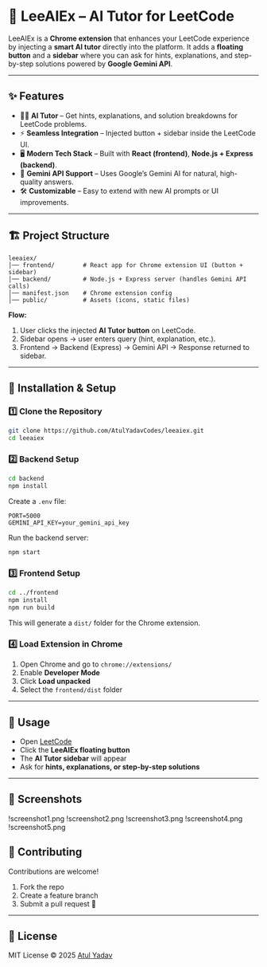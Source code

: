 # 🚀 LeeAIEx – AI Tutor for LeetCode

LeeAIEx is a **Chrome extension** that enhances your LeetCode experience by injecting a **smart AI tutor** directly into the platform.
It adds a **floating button** and a **sidebar** where you can ask for hints, explanations, and step-by-step solutions powered by **Google Gemini API**.

---

## ✨ Features

* 🧑‍🏫 **AI Tutor** – Get hints, explanations, and solution breakdowns for LeetCode problems.
* ⚡ **Seamless Integration** – Injected button + sidebar inside the LeetCode UI.
* 🖥️ **Modern Tech Stack** – Built with **React (frontend)**, **Node.js + Express (backend)**.
* 🔑 **Gemini API Support** – Uses Google’s Gemini AI for natural, high-quality answers.
* 🛠️ **Customizable** – Easy to extend with new AI prompts or UI improvements.

---

## 🏗️ Project Structure

```
leeaiex/
│── frontend/        # React app for Chrome extension UI (button + sidebar)
│── backend/         # Node.js + Express server (handles Gemini API calls)
│── manifest.json    # Chrome extension config
│── public/          # Assets (icons, static files)
```

**Flow:**

1. User clicks the injected **AI Tutor button** on LeetCode.
2. Sidebar opens → user enters query (hint, explanation, etc.).
3. Frontend → Backend (Express) → Gemini API → Response returned to sidebar.

---

## 🔧 Installation & Setup

### 1️⃣ Clone the Repository

```bash
git clone https://github.com/AtulYadavCodes/leeaiex.git
cd leeaiex
```

### 2️⃣ Backend Setup

```bash
cd backend
npm install
```

Create a `.env` file:

```env
PORT=5000
GEMINI_API_KEY=your_gemini_api_key
```

Run the backend server:

```bash
npm start
```

### 3️⃣ Frontend Setup

```bash
cd ../frontend
npm install
npm run build
```

This will generate a `dist/` folder for the Chrome extension.

### 4️⃣ Load Extension in Chrome

1. Open Chrome and go to `chrome://extensions/`
2. Enable **Developer Mode**
3. Click **Load unpacked**
4. Select the `frontend/dist` folder

---

## 🧪 Usage

* Open [LeetCode](https://leetcode.com/problems)
* Click the **LeeAIEx floating button**
* The **AI Tutor sidebar** will appear
* Ask for **hints, explanations, or step-by-step solutions**

---

## 📸 Screenshots
!screenshot1.png
!screenshot2.png
!screenshot3.png
!screenshot4.png
!screenshot5.png


## 🤝 Contributing

Contributions are welcome!

1. Fork the repo
2. Create a feature branch
3. Submit a pull request 🚀

---

## 📜 License

MIT License © 2025 [Atul Yadav](https://github.com/AtulYadavCodes)
